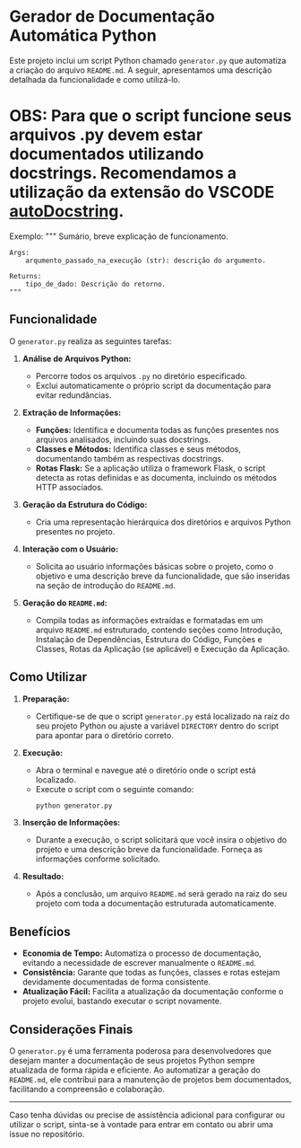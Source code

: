 # Gerador de Documentação Automática Python

Este projeto inclui um script Python chamado `generator.py` que automatiza a criação do arquivo `README.md`. A seguir, apresentamos uma descrição detalhada da funcionalidade e como utilizá-lo.

# OBS: Para que o script funcione seus arquivos .py devem estar documentados utilizando docstrings. Recomendamos a utilização da extensão do VSCODE [autoDocstring](https://marketplace.visualstudio.com/items?itemName=njpwerner.autodocstring).

Exemplo:
    """
    Sumário, breve explicação de funcionamento.

    Args:
        arqumento_passado_na_execução (str): descrição do argumento.

    Returns:
        tipo_de_dado: Descrição do retorno.
    """


## Funcionalidade

O `generator.py` realiza as seguintes tarefas:

1. **Análise de Arquivos Python:**
   - Percorre todos os arquivos `.py` no diretório especificado.
   - Exclui automaticamente o próprio script da documentação para evitar redundâncias.

2. **Extração de Informações:**
   - **Funções:** Identifica e documenta todas as funções presentes nos arquivos analisados, incluindo suas docstrings.
   - **Classes e Métodos:** Identifica classes e seus métodos, documentando também as respectivas docstrings.
   - **Rotas Flask:** Se a aplicação utiliza o framework Flask, o script detecta as rotas definidas e as documenta, incluindo os métodos HTTP associados.

3. **Geração da Estrutura do Código:**
   - Cria uma representação hierárquica dos diretórios e arquivos Python presentes no projeto.

4. **Interação com o Usuário:**
   - Solicita ao usuário informações básicas sobre o projeto, como o objetivo e uma descrição breve da funcionalidade, que são inseridas na seção de introdução do `README.md`.

5. **Geração do `README.md`:**
   - Compila todas as informações extraídas e formatadas em um arquivo `README.md` estruturado, contendo seções como Introdução, Instalação de Dependências, Estrutura do Código, Funções e Classes, Rotas da Aplicação (se aplicável) e Execução da Aplicação.

## Como Utilizar

1. **Preparação:**
   - Certifique-se de que o script `generator.py` está localizado na raiz do seu projeto Python ou ajuste a variável `DIRECTORY` dentro do script para apontar para o diretório correto.

2. **Execução:**
   - Abra o terminal e navegue até o diretório onde o script está localizado.
   - Execute o script com o seguinte comando:
     ```bash
     python generator.py
     ```

3. **Inserção de Informações:**
   - Durante a execução, o script solicitará que você insira o objetivo do projeto e uma descrição breve da funcionalidade. Forneça as informações conforme solicitado.

4. **Resultado:**
   - Após a conclusão, um arquivo `README.md` será gerado na raiz do seu projeto com toda a documentação estruturada automaticamente.

## Benefícios

- **Economia de Tempo:** Automatiza o processo de documentação, evitando a necessidade de escrever manualmente o `README.md`.
- **Consistência:** Garante que todas as funções, classes e rotas estejam devidamente documentadas de forma consistente.
- **Atualização Fácil:** Facilita a atualização da documentação conforme o projeto evolui, bastando executar o script novamente.

## Considerações Finais

O `generator.py` é uma ferramenta poderosa para desenvolvedores que desejam manter a documentação de seus projetos Python sempre atualizada de forma rápida e eficiente. Ao automatizar a geração do `README.md`, ele contribui para a manutenção de projetos bem documentados, facilitando a compreensão e colaboração.

---

Caso tenha dúvidas ou precise de assistência adicional para configurar ou utilizar o script, sinta-se à vontade para entrar em contato ou abrir uma issue no repositório.

